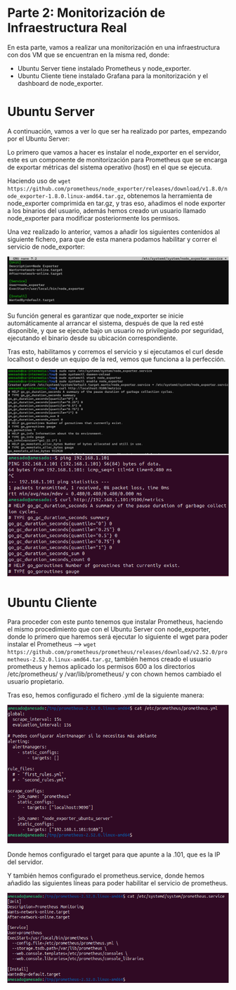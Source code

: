 # Parte 2: Monitorización de Infraestructura Real

En esta parte, vamos a realizar una monitorización en una infraestructura con dos VM que se encuentran en la misma red, donde:

- Ubuntu Server tiene instalado Prometheus y node_exporter.
- Ubuntu Cliente tiene instalado Grafana para la monitorización y el dashboard de node_exporter.

# Ubuntu Server

A continuación, vamos a ver lo que ser ha realizado por partes, empezando por el Ubuntu Server:

Lo primero que vamos a hacer es instalar el node_exporter en el servidor, este es un componente de monitorización para Prometheus que se encarga de exportar métricas del sistema operativo (host) en el que se ejecuta.

Haciendo uso de ```wget https://github.com/prometheus/node_exporter/releases/download/v1.8.0/node_exporter-1.8.0.linux-amd64.tar.gz```, obtenemos la herramienta de node_exporter comprimida en tar.gz, y tras eso, añadimos el node exporter a los binarios del usuario, además hemos creado un usuario llamado node_exporter para modificar posteriormente los permisos.

Una vez realizado lo anterior, vamos a añadir los siguientes contenidos al siguiente fichero, para que de esta manera podamos habilitar y correr el servicio de node_exporter:

![I10](https://github.com/alvaromespen/pps-10003375/blob/main/template-main/RA5/RA5_3/Assets%20-%20Prometheus%20%26%20Grafana/10.png)

Su función general es garantizar que node_exporter se inicie automáticamente al arrancar el sistema, después de que la red esté disponible, y que se ejecute bajo un usuario no privilegiado por seguridad, ejecutando el binario desde su ubicación correspondiente. 

Tras esto, habilitamos y corremos el servicio y si ejecutamos el curl desde localhost o desde un equipo de la red, vemos que funciona a la perfección.

![I11](https://github.com/alvaromespen/pps-10003375/blob/main/template-main/RA5/RA5_3/Assets%20-%20Prometheus%20%26%20Grafana/11.png)
![I12](https://github.com/alvaromespen/pps-10003375/blob/main/template-main/RA5/RA5_3/Assets%20-%20Prometheus%20%26%20Grafana/12.png)

# Ubuntu Cliente

Para proceder con este punto tenemos que instalar Prometheus, haciendo el mismo procedimiento que con el Ubuntu Server con node_exporter, donde lo primero que haremos será ejecutar lo siguiente el wget para poder instalar el Prometheus --> ```wget https://github.com/prometheus/prometheus/releases/download/v2.52.0/prometheus-2.52.0.linux-amd64.tar.gz```, también hemos creado el usuario prometheus y hemos aplicado los permisos 600 a los directorios /etc/prometheus/ y /var/lib/prometheus/ y con chown hemos cambiado el usuario propietario.

Tras eso, hemos configurado el fichero .yml de la siguiente manera:

![I15](https://github.com/alvaromespen/pps-10003375/blob/main/template-main/RA5/RA5_3/Assets%20-%20Prometheus%20%26%20Grafana/15.png)

Donde hemos configurado el target para que apunte a la .101, que es la IP del servidor.

Y también hemos configurado el prometheus.service, donde hemos añadido las siguientes líneas para poder habilitar el servicio de prometheus.

![I16](https://github.com/alvaromespen/pps-10003375/blob/main/template-main/RA5/RA5_3/Assets%20-%20Prometheus%20%26%20Grafana/16.png)

